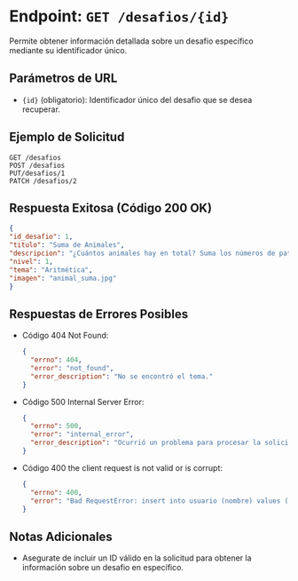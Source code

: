 # Endpoint: `GET /desafios/{id}`

Permite obtener información detallada sobre un desafio específico mediante su identificador único.

## Parámetros de URL
- `{id}` (obligatorio): Identificador único del desafio que se desea recuperar.

## Ejemplo de Solicitud
```http
GET /desafios
POST /desafios
PUT/desafios/1
PATCH /desafios/2
```

## Respuesta Exitosa (Código 200 OK)
```json
{
"id_desafio": 1,
"titulo": "Suma de Animales",
"descripcion": "¿Cuántos animales hay en total? Suma los números de patas de cada animal.",
"nivel": 1,
"tema": "Aritmética",
"imagen": "animal_suma.jpg"
}
```

## Respuestas de Errores Posibles
- Código 404 Not Found:

  ```json
  {
    "errno": 404,
    "error": "not_found",
    "error_description": "No se encontró el tema."
  }
  ```

- Código 500 Internal Server Error:
  ```json
  {
    "errno": 500,
    "error": "internal_error",
    "error_description": "Ocurrió un problema para procesar la solicitud"
  }
  ``` 
- Código 400 the client request is not valid or is corrupt:
  ```json
  {
    "errno": 400,
    "error": "Bad RequestError: insert into usuario (nombre) values ('juan') - Unknown column 'nombre' in 'field list'"
  }


## Notas Adicionales

- Asegurate de incluir un ID válido en la solicitud para obtener la información
  sobre un desafio en específico.
